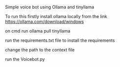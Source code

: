 Simple voice bot using Ollama and tinyllama 

To run this firstly  install ollama locally from the link https://ollama.com/download/windows

on cmd run ollama pull tinyllama 

run the requirements.txt file to install the requirements 

change the path to the context file

run the Voicebot.py 

